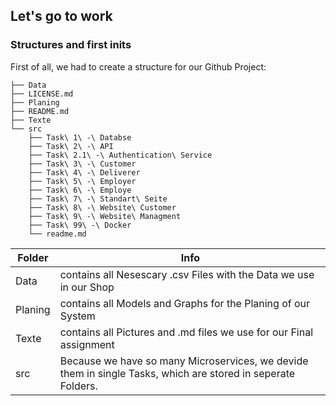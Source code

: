 ## Let's go to work

### Structures and first inits

First of all, we had to create a structure for our Github Project:
```
├── Data
├── LICENSE.md
├── Planing
├── README.md
├── Texte
└── src
    ├── Task\ 1\ -\ Databse
    ├── Task\ 2\ -\ API
    ├── Task\ 2.1\ -\ Authentication\ Service
    ├── Task\ 3\ -\ Customer
    ├── Task\ 4\ -\ Deliverer
    ├── Task\ 5\ -\ Employer
    ├── Task\ 6\ -\ Employe
    ├── Task\ 7\ -\ Standart\ Seite
    ├── Task\ 8\ -\ Website\ Customer
    ├── Task\ 9\ -\ Website\ Managment
    ├── Task\ 99\ -\ Docker
    └── readme.md
```

|Folder|Info|
|---|---|
|Data|contains all Nesescary .csv Files with the Data we use in our Shop|
|Planing| contains all Models and Graphs for the Planing of our System|
|Texte| contains all Pictures and .md files we use for our Final assignment|
|src| Because we have so many Microservices, we devide them in single Tasks, which are stored in seperate Folders.|
